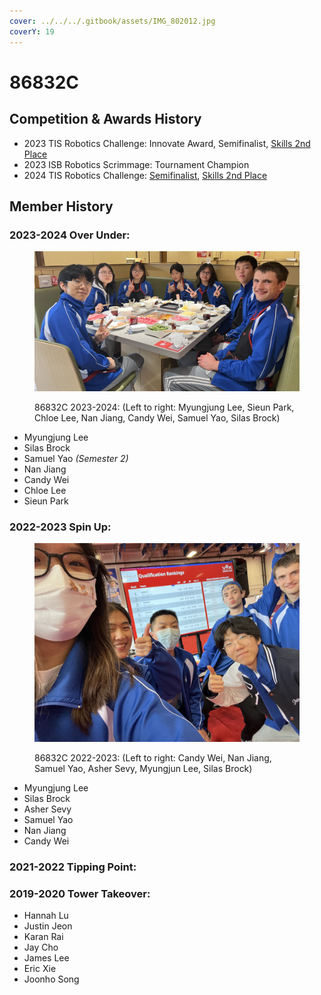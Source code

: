 ```yaml
---
cover: ../../../.gitbook/assets/IMG_802012.jpg
coverY: 19
---
```


# 86832C

## Competition & Awards History

* 2023 TIS Robotics Challenge: Innovate Award, Semifinalist, [Skills 2nd Place](https://www.robotevents.com/robot-competitions/vex-robotics-competition/RE-VRC-23-1174.html#results-)
* 2023 ISB Robotics Scrimmage: Tournament Champion
* 2024 TIS Robotics Challenge: [Semifinalist](https://www.robotevents.com/robot-competitions/vex-robotics-competition/RE-VRC-23-2772.html#results-), [Skills 2nd Place](https://www.robotevents.com/robot-competitions/vex-robotics-competition/RE-VRC-23-2772.html#results-)

## Member History

### 2023-2024 Over Under:

<figure><img src="../../../.gitbook/assets/1DE3B159-88B7-4E4F-BB7A-E98F7014E523.jpeg" alt=""><figcaption><p>86832C 2023-2024: (Left to right: Myungjung Lee, Sieun Park, Chloe Lee, Nan Jiang, Candy Wei, Samuel Yao, Silas Brock)</p></figcaption></figure>

* Myungjung Lee
* Silas Brock
* Samuel Yao _(Semester 2)_
* Nan Jiang
* Candy Wei
* Chloe Lee
* Sieun Park

### 2022-2023 Spin Up:

<figure><img src="../../../.gitbook/assets/WechatIMG15379 2.jpeg" alt=""><figcaption><p>86832C 2022-2023: (Left to right: Candy Wei, Nan Jiang, Samuel Yao, Asher Sevy, Myungjun Lee, Silas Brock)</p></figcaption></figure>

* Myungjung Lee
* Silas Brock
* Asher Sevy
* Samuel Yao
* Nan Jiang
* Candy Wei

### 2021-2022 Tipping Point:

### 2019-2020 Tower Takeover:&#x20;

* Hannah Lu
* Justin Jeon
* Karan Rai
* Jay Cho
* James Lee
* Eric Xie
* Joonho Song

